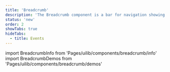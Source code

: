 ```yaml
---
title: 'Breadcrumb'
description: 'The Breadcrumb component is a bar for navigation showing current web path'
status: 'new'
order: 2
showTabs: true
hideTabs:
  - title: Events
---
```


import BreadcrumbInfo from 'Pages/uilib/components/breadcrumb/info'
import BreadcrumbDemos from 'Pages/uilib/components/breadcrumb/demos'

<BreadcrumbInfo />
<BreadcrumbDemos />
